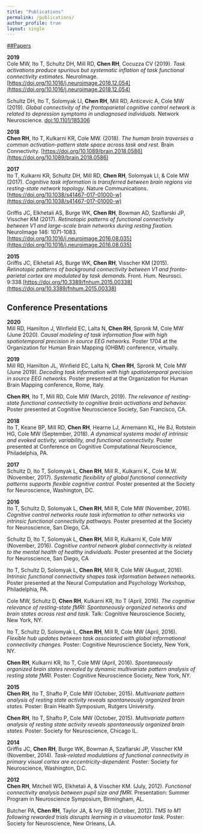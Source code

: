 ```yaml
---
title: "Publications"
permalink: /publications/
author_profile: true
layout: single
---
```


[##Papers](https://scholar.google.com/citations?hl=en&user=uCBQfd4AAAAJ&view_op=list_works&sortby=pubdate)

**2019**   
Cole MW, Ito T, Schultz DH, Mill RD, **Chen RH**, Cocuzza CV (2019). *Task activations produce spurious but systematic inflation of task functional connectivity estimates.* NeuroImage. [https://doi.org/10.1016/j.neuroimage.2018.12.054](https://doi.org/10.1016/j.neuroimage.2018.12.054)

Schultz DH, Ito T, Solomyak LI, **Chen RH**, Mill RD, Anticevic A, Cole MW (2019). *Global connectivity of the frontoparietal cognitive control network is related to depression symptoms in undiagnosed individuals.* Network Neuroscience. [doi:10.1101/185306](doi:10.1101/185306)

**2018**  
**Chen RH**, Ito T, Kulkarni KR, Cole MW. (2018). *The human brain traverses a common activation-pattern state space across task and rest.* Brain Connectivity. [https://doi.org/10.1089/brain.2018.0586](https://doi.org/10.1089/brain.2018.0586)

**2017**  
Ito T, Kulkarni KR, Schultz DH, Mill RD, **Chen RH**, Solomyak LI, & Cole MW (2017). *Cognitive task information is transferred between brain regions via resting-state network topology.* Nature Communications. [https://doi.org/10.1038/s41467-017-01000-w](https://doi.org/10.1038/s41467-017-01000-w)

Griffis JC, Elkhetali AS, Burge WK, **Chen RH**, Bowman AD, Szaflarski JP, Visscher KM (2017). *Retinotopic patterns of functional connectivity between V1 and large-scale brain networks during resting fixation.* NeuroImage 146: 1071-1083. [https://doi.org/10.1016/j.neuroimage.2016.08.035](https://doi.org/10.1016/j.neuroimage.2016.08.035)

**2015**  
Griffis JC, Elkhetali AS, Burge WK, **Chen RH**, Visscher KM (2015). *Retinotopic patterns of background connectivity between V1 and fronto-parietal cortex are modulated by task demands.* Front. Hum. Neurosci. 9:338.[https://doi.org/10.3389/fnhum.2015.00338](https://doi.org/10.3389/fnhum.2015.00338)


## Conference Presentations

**2020**  
Mill RD, Hamilton J, Winfield EC, Lalta N, **Chen RH**, Spronk M, Cole MW (June 2020). *Causal modeling of task information flow with high spatiotemporal precision in source EEG networks.* Poster 1704 at the Organization for Human Brain Mapping (OHBM) conference, virtually.

**2019**  
Mill RD, Hamilton JL, Winfield EC, Lalta N, **Chen RH**, Spronk M, Cole MW (June 2019). *Decoding task information with high spatiotemporal precision in source EEG networks.* Poster presented at the Organization for Human Brain Mapping conference, Rome, Italy.

**Chen RH**, Ito T, Mill RD, Cole MW (March, 2019). *The relevance of resting-state functional connectivity to cognitive brain activations and behavior.* Poster presented at Cognitive Neuroscience Society, San Francisco, CA.

**2018**  
Ito T, Keane BP, Mill RD, **Chen RH**, Hearne LJ, Arnemann KL, He BJ, Rotstein HG, Cole MW (September, 2018). *A dynamical systems model of intrinsic and evoked activity, variability, and functional connectivity.* Poster presented at Conference on Cognitive Computational Neuroscience, Philadelphia, PA.

**2017**  
Schultz D, Ito T, Solomyak L, **Chen RH**, Mill R., Kulkarni K., Cole M.W. (November, 2017). *Systematic flexibility of global functional connectivity patterns supports flexible cognitive control.* Poster presented at the Society for Neuroscience, Washington, DC.

**2016**  
Ito T, Schultz D, Solomyak L, **Chen RH**, Mill R, Cole MW (November, 2016). *Cognitive control networks route task information to other networks via intrinsic functional connectivity pathways.* Poster presented at the Society for Neuroscience, San Diego, CA.

Schultz D, Ito T, Solomyak L, **Chen RH**, Mill R, Kulkarni K, Cole MW (November, 2016). *Cognitive control network global connectivity is related to the mental health of healthy individuals.* Poster presented at the Society for Neuroscience, San Diego, CA

Ito T, Schultz D, Solomyak L, **Chen RH**, Mill R, Cole MW (August, 2016). *Intrinsic functional connectivity shapes task information between networks.* Poster presented at the Neural Computation and Psychology Workshop, Philadelphia, PA.

Cole MW, Schultz D, **Chen RH**, Kulkarni KR, Ito T (April, 2016). *The cognitive relevance of resting-state fMRI: Spontaneously organized networks and brain states across rest and task.* Talk: Cognitive Neuroscience Society, New York, NY.

Ito T, Schultz D, Solomyak L, **Chen RH**, Mill R, Cole MW (April, 2016). *Flexible hub updates between task associated with global informational connectivity changes.* Poster: Cognitive Neuroscience Society, New York, NY.

**Chen RH**, Kulkarni KR, Ito T, Cole MW (April, 2016). *Spontaneously organized brain states revealed by dynamic multivariate pattern analysis of resting state fMRI.* Poster: Cognitive Neuroscience Society, New York, NY.

**2015**  
**Chen RH**, Ito T, Shafto P, Cole MW (October, 2015). *Multivariate pattern analysis of resting state activity reveals spontaneously organized brain states.* Poster: Brain Health Symposium, Rutgers University.

**Chen RH**, Ito T, Shafto P, Cole MW (October, 2015). *Multivariate pattern analysis of resting state activity reveals spontaneously organized brain states.* Poster: Society for Neuroscience, Chicago IL.

**2014**  
Griffis JC, **Chen RH**, Burge WK, Bowman A, Szaflarski JP, Visscher KM (November, 2014). *Task-related modulations of functional connectivity in primary visual cortex are eccentricity-dependent.* Poster: Society for Neuroscience, Washington, D.C.

**2012**  
**Chen RH**, Mitchell WG, Elkhetali A, & Visscher KM. (July, 2012). *Functional connectivity analysis between pupil size and fMRI.* Presentation: Summer Program in Neuroscience Symposium, Birmingham, AL.

Butcher PA, **Chen RH**, Taylor JA, & Ivry RB (October, 2012). *TMS to M1 following rewarded trials disrupts learning in a visuomotor task.* Poster: Society for Neuroscience, New Orleans, LA.
